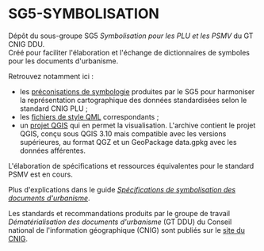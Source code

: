 # SG5-SYMBOLISATION

Dépôt du sous-groupe SG5 *Symbolisation pour les PLU et les PSMV* du GT CNIG DDU.  
Créé pour faciliter l'élaboration et l'échange de dictionnaires de symboles pour les documents d'urbanisme.

Retrouvez notamment ici :
* les [préconisations de symbologie](/PLU/preconisations.md) produites par le SG5 pour harmoniser la représentation cartographique des données standardisées selon le standard CNIG PLU ;
* les [fichiers de style QML](/PLU/QML) correspondants ;
* un [projet QGIS](/PLU/projet_qgis_symbolisation_plu.zip) qui en permet la visualisation. L'archive contient le projet QGIS, conçu sous QGIS 3.10 mais compatible avec les versions supérieures, au format QGZ et un GeoPackage data.gpkg avec les données afférentes.

L'élaboration de spécifications et ressources équivalentes pour le standard PSMV est en cours.

Plus d'explications dans le guide *[Spécifications de symbolisation des documents d'urbanisme](https://drive.google.com/drive/folders/1YHCxmiWknRLXUREbOYq4CUpvqYGZaw2Z)*.

Les standards et recommandations produits par le groupe de travail *Dématérialisation des documents d'urbanisme* (GT DDU) du Conseil national de l'information géographique (CNIG) sont publiés sur le [site du CNIG](http://cnig.gouv.fr/?page_id=2732).
